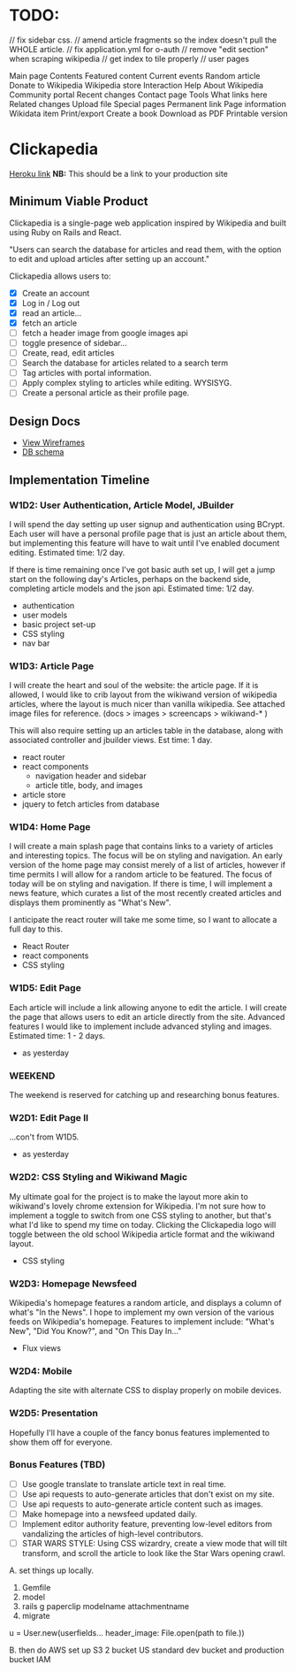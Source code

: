 # TODO:
// fix sidebar css.
// amend article fragments so the index doesn't pull the WHOLE article.
// fix application.yml for o-auth
// remove "edit section" when scraping wikipedia
// get index to tile properly
// user pages

Main page
Contents
Featured content
Current events
Random article
Donate to Wikipedia
Wikipedia store
Interaction
Help
About Wikipedia
Community portal
Recent changes
Contact page
Tools
What links here
Related changes
Upload file
Special pages
Permanent link
Page information
Wikidata item
Print/export
Create a book
Download as PDF
Printable version

# Clickapedia

[Heroku link][heroku] **NB:** This should be a link to your production site

[heroku]: http://www.herokuapp.com

## Minimum Viable Product

Clickapedia is a single-page web application inspired by Wikipedia and built using Ruby on Rails and React.

"Users can search the database for articles and read them, with the option to edit and upload articles after setting up an account."

Clickapedia allows users to:

<!-- This is a Markdown checklist. Use it to keep track of your progress! -->

- [x] Create an account
- [x] Log in / Log out
- [x] read an article...
- [x] fetch an article
- [ ] fetch a header image from google images api
- [ ] toggle presence of sidebar...
- [ ] Create, read, edit articles
- [ ] Search the database for articles related to a search term
- [ ] Tag articles with portal information.
- [ ] Apply complex styling to articles while editing.  WYSISYG.
- [ ] Create a personal article as their profile page.

## Design Docs
* [View Wireframes][view]
* [DB schema][schema]

[view]: ./docs/wireframes
[schema]: ./docs/schema.md

## Implementation Timeline

### W1D2: User Authentication, Article Model, JBuilder
I will spend the day setting up user signup and authentication using
BCrypt.  Each user will have a personal profile page that is just an article
about them, but implementing this feature will have to wait until I've enabled
document editing.  Estimated time: 1/2 day.

If there is time remaining once I've got basic auth set up, I will get a jump
start on the following day's Articles, perhaps on the backend side, completing
article models and the json api.  Estimated time: 1/2 day.

* authentication
* user models
* basic project set-up
* CSS styling
* nav bar

[details]: ./docs/phases/w1d1

### W1D3: Article Page
I will create the heart and soul of the website: the article page.  If it is
allowed, I would like to crib layout from the wikiwand version of wikipedia
articles, where the layout is much nicer than vanilla wikipedia.  See attached
image files for reference. (docs > images > screencaps > wikiwand-* )

This will also require setting up an articles table in the database, along
with associated controller and jbuilder views.  Est time: 1 day.

* react router
* react components
  * navigation header and sidebar
  * article title, body, and images
* article store
* jquery to fetch articles from database

[details]: ./docs/phases/w1d2

### W1D4: Home Page
I will create a main splash page that contains links to a variety of articles
and interesting topics.  The focus will be on styling and navigation.  An early
version of the home page may consist merely of a list of articles, however if
time permits I will allow for a random article to be featured.  The focus of
today will be on styling and navigation.  If there is time, I will implement a
news feature, which curates a list of the most recently created articles and
displays them prominently as "What's New".

I anticipate the react router will take me some time, so I want to allocate a full day to this.  

* React Router
* react components
* CSS styling

[details]: ./docs/phases/w1d3

### W1D5: Edit Page
Each article will include a link allowing anyone to edit the article.  I will
create the page that allows users to edit an article directly from the site.
Advanced features I would like to implement include advanced styling and
images.  Estimated time: 1 - 2 days.

* as yesterday

[details]: ./docs/phases/w1d4

### WEEKEND
The weekend is reserved for catching up and researching bonus features.

### W2D1: Edit Page II
...con't from W1D5.

* as yesterday

[details]: ./docs/phases/w1d5

### W2D2: CSS Styling and Wikiwand Magic
My ultimate goal for the project is to make the layout more akin to wikiwand's
lovely chrome extension for Wikipedia.  I'm not sure how to implement a toggle
to switch from one CSS styling to another, but that's what I'd like to spend
my time on today.  Clicking the Clickapedia logo will toggle between the
old school Wikipedia article format and the wikiwand layout.

* CSS styling

[details]: .docs/images/screencaps

### W2D3: Homepage Newsfeed
Wikipedia's homepage features a random article, and displays a column of
what's "In the News".  I hope to implement my own version of the various
feeds on Wikipedia's homepage.  Features to implement include: "What's New",
"Did You Know?", and "On This Day In..."

* Flux views

[details]: .docs/phases/w2_bonus_features

### W2D4: Mobile
Adapting the site with alternate CSS to display properly on mobile devices.

### W2D5: Presentation
Hopefully I'll have a couple of the fancy bonus features implemented
to show them off for everyone.


### Bonus Features (TBD)
- [ ] Use google translate to translate article text in real time.
- [ ] Use api requests to auto-generate articles that don't exist on my site.
- [ ] Use api requests to auto-generate article content such as images.
- [ ] Make homepage into a newsfeed updated daily.
- [ ] Implement editor authority feature, preventing low-level editors from
      vandalizing the articles of high-level contributors.
- [ ] STAR WARS STYLE: Using CSS wizardry, create a view mode that will tilt
      transform, and scroll the article to look like the Star Wars opening crawl.

A. set things up locally.
1. Gemfile
2. model
3. rails g paperclip modelname attachmentname
4. migrate

u = User.new(userfields... header_image: File.open(path to file.))

B. then do AWS set up
S3 2 bucket US standard dev bucket and production bucket
IAM
